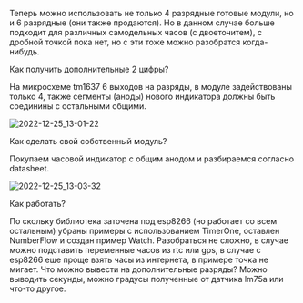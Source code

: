 Теперь можно использовать не только 4 разрядные готовые модули, но и 6 разрядные (они также продаются). Но в данном случае больше подходит для различных самодельных часов (с двоеточитем), с дробной точкой пока нет, но с эти тоже можно разобратся когда-нибудь.

Как получить дополнительные 2 цифры?

На микросхеме tm1637 6 выходов на разряды, в модуле задействованы только 4, также сегменты (аноды) нового индикатора должны быть соединины с остальными общими. 


![2022-12-25_13-01-22](https://user-images.githubusercontent.com/81521477/209463923-76b26f25-d92f-4432-aa68-b6b4d74f403f.png)


Как сделать свой собственный модуль?

Покупаем часовой индикатор с общим анодом и разбираемся согласно datasheet.

![2022-12-25_13-03-32](https://user-images.githubusercontent.com/81521477/209464051-f042b0d3-ae64-43eb-b0d4-d7bc29f3e2e8.png)


Как работать?

По скольку библиотека заточена под esp8266 (но работает со всем остальным) убраны примеры с использованием TimerOne, оставлен NumberFlow и создан пример Watch.
Разобраться не сложно, в случае можно подставить переменные часов из rtc или gps, в случае с esp8266 еще проще взять часы из интернета, в примере точка не мигает.
Что можно вывести на дополнительные разряды?
Можно выводить секунды, можно градусы полученные от датчика lm75a или что-то другое.
